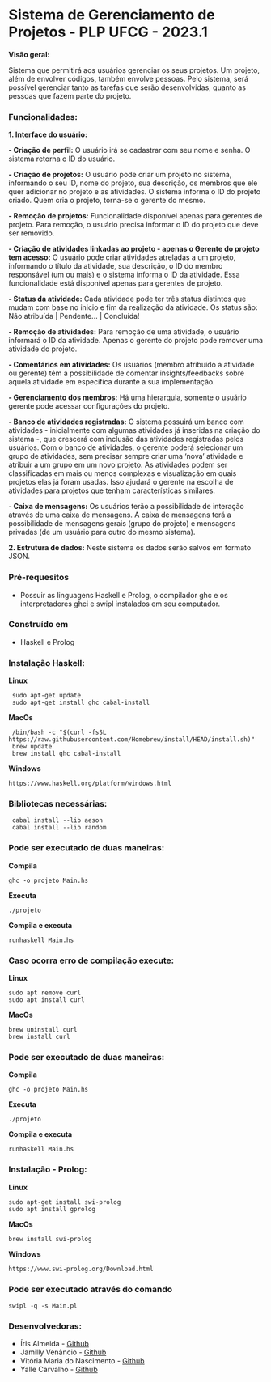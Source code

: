 # Sistema de Gerenciamento de Projetos - PLP UFCG - 2023.1


**Visão geral:**

Sistema que permitirá aos usuários gerenciar os seus projetos. Um projeto, além de envolver códigos, também envolve pessoas. Pelo sistema, será possível gerenciar tanto as tarefas que serão desenvolvidas, quanto as pessoas que fazem parte do projeto.



### Funcionalidades:

**1. Interface do usuário:**
   
  **- Criação de perfil:**
  O usuário irá se cadastrar com seu nome e senha. O sistema retorna o ID do usuário.
     
  **- Criação de projetos:**
  O usuário pode criar um projeto no sistema, informando o seu ID, nome do projeto, sua descrição, os membros que ele quer adicionar no projeto e as atividades. O sistema informa o ID do projeto criado.
  Quem cria o projeto, torna-se o gerente do mesmo.
         
  **- Remoção de projetos:**
  Funcionalidade disponível apenas para gerentes de projeto. Para remoção, o usuário precisa informar o ID do projeto que deve ser removido.
    
  **- Criação de atividades linkadas ao projeto - apenas o Gerente do projeto tem acesso:**
  O usuário pode criar atividades atreladas a um projeto, informando o título da atividade, sua descrição, o ID do membro responsável (um ou mais) e o sistema informa o ID da atividade.
  Essa funcionalidade está disponível apenas para gerentes de projeto.
    
  **- Status da atividade:**
  Cada atividade pode ter três status distintos que mudam com base no inicio e fim da realização da atividade.
  Os status são: Não atribuída | Pendente... | Concluída!
      
  **- Remoção de atividades:**
  Para remoção de uma atividade, o usuário informará o ID da atividade. 
  Apenas o gerente do projeto pode remover uma atividade do projeto.
    
  **- Comentários em atividades:**
  Os usuários (membro atribuído a atividade ou gerente) têm a possibilidade de comentar insights/feedbacks sobre aquela atividade em específica durante a sua implementação.
    
  **- Gerenciamento dos membros:**
  Há uma hierarquia, somente o usuário gerente pode acessar configurações do projeto.
    
  **- Banco de atividades registradas:** 
  O sistema possuirá um banco com atividades - inicialmente com algumas atividades já inseridas na criação do sistema -, que crescerá com inclusão das atividades registradas pelos usuários.
  Com o banco de atividades, o gerente poderá selecionar um grupo de atividades, sem precisar sempre criar uma ‘nova’ atividade e atribuir a um grupo em um novo projeto. 
  As atividades podem ser classificadas em mais ou menos complexas e visualização em quais projetos elas já foram usadas. Isso ajudará o gerente na escolha de atividades para projetos que tenham características similares.
    
  **- Caixa de mensagens:**
  Os usuários terão a possibilidade de interação através de uma caixa de mensagens. A caixa de mensagens terá a possibilidade de mensagens gerais (grupo do projeto) e mensagens privadas (de um usuário para outro do mesmo sistema). 

**2. Estrutura de dados:**
  Neste sistema os dados serão salvos em formato JSON.
  

 ### Pré-requesitos
 - Possuir as linguagens Haskell e Prolog, o compilador ghc e os interpretadores ghci e swipl instalados em seu computador.

 ### Construído em 
 - Haskell e Prolog

### Instalação Haskell:
 **Linux**
 
     sudo apt-get update
     sudo apt-get install ghc cabal-install
     
 **MacOs**
 
     /bin/bash -c "$(curl -fsSL https://raw.githubusercontent.com/Homebrew/install/HEAD/install.sh)"
     brew update
     brew install ghc cabal-install
     
**Windows**

    https://www.haskell.org/platform/windows.html

### Bibliotecas necessárias:
     cabal install --lib aeson
     cabal install --lib random

### Pode ser executado de duas maneiras:
             
**Compila**

    ghc -o projeto Main.hs
    
**Executa** 

    ./projeto
    
**Compila e executa** 

    runhaskell Main.hs 

### Caso ocorra erro de compilação execute:
**Linux** 

    sudo apt remove curl
    sudo apt install curl

**MacOs**

    brew uninstall curl
    brew install curl

 ### Pode ser executado de duas maneiras:
             
**Compila**

    ghc -o projeto Main.hs
    
**Executa** 

    ./projeto
    
**Compila e executa** 

    runhaskell Main.hs 


 ### Instalação - Prolog:
 **Linux**
 
    sudo apt-get install swi-prolog
    sudo apt install gprolog

 **MacOs**
 
    brew install swi-prolog

**Windows**

    https://www.swi-prolog.org/Download.html

### Pode ser executado através do comando
    swipl -q -s Main.pl
      

 ### Desenvolvedoras:
   - Íris Almeida - [Github](https://github.com/irisalmeida)
   - Jamilly Venâncio - [Github](https://github.com/venanciojamilly)
   - Vitória Maria do Nascimento - [Github](https://github.com/Vitoria-Maria0912)
   - Yalle Carvalho - [Github](https://github.com/yallecarvalho)
